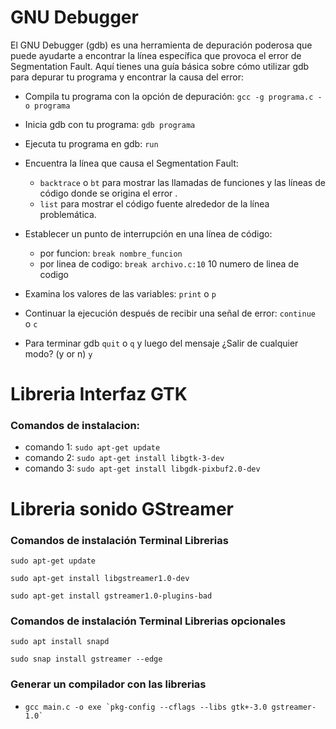 # GNU Debugger

El GNU Debugger (gdb) es una herramienta de depuración poderosa que puede ayudarte a encontrar la línea específica
que provoca el error de Segmentation Fault. Aquí tienes una guía básica sobre cómo utilizar gdb para depurar tu
programa y encontrar la causa del error:

* Compila tu programa con la opción de depuración: ``gcc -g programa.c -o programa``
* Inicia gdb con tu programa: ``gdb programa``
* Ejecuta tu programa en gdb: ``run``
* Encuentra la línea que causa el Segmentation Fault:

  - ``backtrace`` o ``bt`` para mostrar las llamadas de funciones y las líneas de código donde se origina el error    .
  - ``list`` para mostrar el código fuente alrededor de la línea problemática.

* Establecer un punto de interrupción en una línea de código:
  - por funcion: ``break nombre_funcion``
  - por linea de codigo: ``break archivo.c:10`` 10 numero de linea de codigo

* Examina los valores de las variables: ``print`` o ``p``
* Continuar la ejecución después de recibir una señal de error:  ``continue `` o   ``c ``
* Para terminar gdb ``quit`` o ``q`` y luego del mensaje ¿Salir de cualquier modo? (y or n) ``y``

# Libreria Interfaz GTK

### Comandos de instalacion:

* comando 1:  `sudo apt-get update`
* comando 2:  `sudo apt-get install libgtk-3-dev`
* comando 3:  `sudo apt-get install libgdk-pixbuf2.0-dev`

# Libreria sonido GStreamer

### Comandos de instalación Terminal Librerias

``` sudo apt-get update ```

```sudo apt-get install libgstreamer1.0-dev```

```sudo apt-get install gstreamer1.0-plugins-bad```


### Comandos de instalación Terminal Librerias opcionales

```sudo apt install snapd```

```sudo snap install gstreamer --edge```

### Generar un compilador con las librerias
* ```gcc main.c -o exe `pkg-config --cflags --libs gtk+-3.0 gstreamer-1.0` ```

